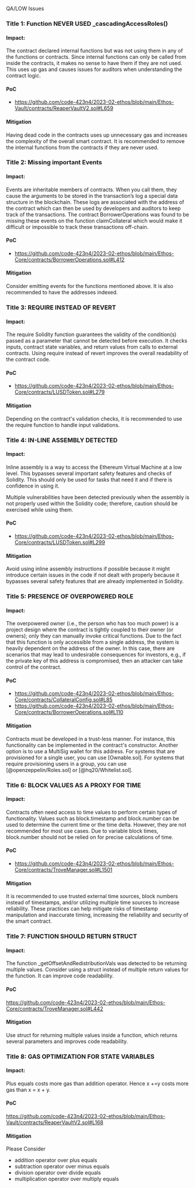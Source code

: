 QA/LOW Issues

### Title 1: Function NEVER USED _cascadingAccessRoles() 

#### Impact:
The contract declared internal functions but was not using them in any of the functions or contracts.
Since internal functions can only be called from inside the contracts, it makes no sense to have them if they are not used. This uses up gas and causes issues for auditors when understanding the contract logic.

#### PoC
- https://github.com/code-423n4/2023-02-ethos/blob/main/Ethos-Vault/contracts/ReaperVaultV2.sol#L659

#### Mitigation
Having dead code in the contracts uses up unnecessary gas and increases the complexity of the overall smart contract.
It is recommended to remove the internal functions from the contracts if they are never used.

### Title 2: Missing important Events

#### Impact:

Events are inheritable members of contracts. When you call them, they cause the arguments to be stored in the transaction’s log a special data structure in the blockchain.
These logs are associated with the address of the contract which can then be used by developers and auditors to keep track of the transactions.
The contract BorrowerOperations was found to be missing these events on the function claimCollateral which would make it difficult or impossible to track these transactions off-chain.

#### PoC
- https://github.com/code-423n4/2023-02-ethos/blob/main/Ethos-Core/contracts/BorrowerOperations.sol#L412

#### Mitigation
Consider emitting events for the functions mentioned above. It is also recommended to have the addresses indexed.

### Title 3: REQUIRE INSTEAD OF REVERT

#### Impact:

The require Solidity function guarantees the validity of the condition(s) passed as a parameter that cannot be detected before execution. It checks inputs, contract state variables, and return values from calls to external contracts.
Using require instead of revert improves the overall readability of the contract code.

#### PoC
- https://github.com/code-423n4/2023-02-ethos/blob/main/Ethos-Core/contracts/LUSDToken.sol#L279

#### Mitigation
Depending on the contract's validation checks, it is recommended to use the require function to handle input validations.

### Title 4: IN-LINE ASSEMBLY DETECTED

#### Impact:
Inline assembly is a way to access the Ethereum Virtual Machine at a low level. This bypasses several important safety features and checks of Solidity. This should only be used for tasks that need it and if there is confidence in using it.

Multiple vulnerabilities have been detected previously when the assembly is not properly used within the Solidity code; therefore, caution should be exercised while using them.

#### PoC
- https://github.com/code-423n4/2023-02-ethos/blob/main/Ethos-Core/contracts/LUSDToken.sol#L299

#### Mitigation

Avoid using inline assembly instructions if possible because it might introduce certain issues in the code if not dealt with properly because it bypasses several safety features that are already implemented in Solidity.

### Title 5: PRESENCE OF OVERPOWERED ROLE

#### Impact:
The overpowered owner (i.e., the person who has too much power) is a project design where the contract is tightly coupled to their owner (or owners); only they can manually invoke critical functions.
Due to the fact that this function is only accessible from a single address, the system is heavily dependent on the address of the owner. In this case, there are scenarios that may lead to undesirable consequences for investors, e.g., if the private key of this address is compromised, then an attacker can take control of the contract.

#### PoC
- https://github.com/code-423n4/2023-02-ethos/blob/main/Ethos-Core/contracts/CollateralConfig.sol#L85
- https://github.com/code-423n4/2023-02-ethos/blob/main/Ethos-Core/contracts/BorrowerOperations.sol#L110

#### Mitigation
Contracts must be developed in a trust-less manner. For instance, this functionality can be implemented in the contract's constructor. Another option is to use a MultiSig wallet for this address. For systems that are provisioned for a single user, you can use [Ownable.sol].
For systems that require provisioning users in a group, you can use [@openzeppelin/Roles.sol] or [@hq20/Whitelist.sol].


### Title 6: BLOCK VALUES AS A PROXY FOR TIME
#### Impact:
Contracts often need access to time values to perform certain types of functionality. Values such as block.timestamp and block.number can be used to determine the current time or the time delta. However, they are not recommended for most use cases.
Due to variable block times, block.number should not be relied on for precise calculations of time.

#### PoC
- https://github.com/code-423n4/2023-02-ethos/blob/main/Ethos-Core/contracts/TroveManager.sol#L1501

#### Mitigation
It is recommended to use trusted external time sources, block numbers instead of timestamps, and/or utilizing multiple time sources to increase reliability. These practices can help mitigate risks of timestamp manipulation and inaccurate timing, increasing the reliability and security of the smart contract.


### Title 7: FUNCTION SHOULD RETURN STRUCT

#### Impact:
The function _getOffsetAndRedistributionVals was detected to be returning multiple values.
Consider using a struct instead of multiple return values for the function. It can improve code readability.

#### PoC
https://github.com/code-423n4/2023-02-ethos/blob/main/Ethos-Core/contracts/TroveManager.sol#L442

#### Mitigation
Use struct for returning multiple values inside a function, which returns several parameters and improves code readability.

### Title 8: GAS OPTIMIZATION FOR STATE VARIABLES
#### Impact:
Plus equals costs more gas than addition operator. Hence x +=y costs more gas than x = x + y.

#### PoC
https://github.com/code-423n4/2023-02-ethos/blob/main/Ethos-Vault/contracts/ReaperVaultV2.sol#L168

#### Mitigation

Please Consider

- addition operator over plus equals
- subtraction operator over minus equals
- division operator over divide equals
- multiplication operator over multiply equals
